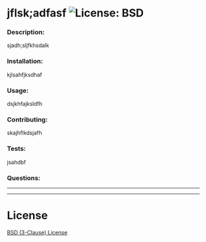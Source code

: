 # jflsk;adfasf ![License: BSD](<https://img.shields.io/badge/License-BSD_3--Clause-blue.svg>)
  ### Description:
  sjadh;sljfkhsdalk

  ### Installation:
  kjlsahfjksdhaf

  ### Usage:
  dsjkhfajksldfh

  ### Contributing:
  skajhflkdsjafh

  ### Tests:
  jsahdbf

  ### Questions:


  ---
  ___

  # License
  [BSD (3-Clause) License](https://opensource.org/licenses/BSD-3-Clause)









